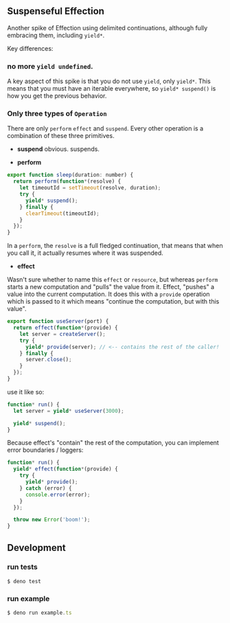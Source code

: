## Suspenseful Effection

Another spike of Effection using delimited continuations, although fully
embracing them, including `yield*`.

Key differences:

### no more `yield undefined`.

A key aspect of this spike is that you do not use
`yield`, only `yield*`. This means that you must have an iterable everywhere, so
`yield* suspend()` is how you get the previous behavior.

### Only three types of `Operation`

There are only `perform` `effect` and `suspend`. Every other operation is a
combination of these three primitives.

* **suspend** obvious. suspends.

* **perform**

``` javascript
export function sleep(duration: number) {
  return perform(function*(resolve) {
    let timeoutId = setTimeout(resolve, duration);
    try {
      yield* suspend();
    } finally {
      clearTimeout(timeoutId);
    }
  });
}
```

In a `perform`, the `resolve` is a full fledged continuation, that means that
when you call it, it actually resumes where it was suspended.

* **effect**

Wasn't sure whether to name this `effect` or `resource`, but whereas `perform`
starts a new computation and "pulls" the value from it. Effect, "pushes" a value
into the current computation. It does this with a `provide` operation which is
passed to it which means "continue the computation, but with this value".

``` javascript
export function useServer(port) {
  return effect(function*(provide) {
    let server = createServer();
    try {
      yield* provide(server); // <-- contains the rest of the caller!
    } finally {
      server.close();
    }
  });
}
```

use it like so:

``` javascript
function* run() {
  let server = yield* useServer(3000);

  yield* suspend();
}
```

Because effect's "contain" the rest of the computation, you can implement error
boundaries / loggers:

``` javascript
function* run() {
  yield* effect(function*(provide) {
    try {
      yield* provide();
    } catch (error) {
      console.error(error);
    }
  });

  throw new Error('boom!');
}
```

## Development

### run tests

```
$ deno test
```


### run example

``` javascript
$ deno run example.ts
```
